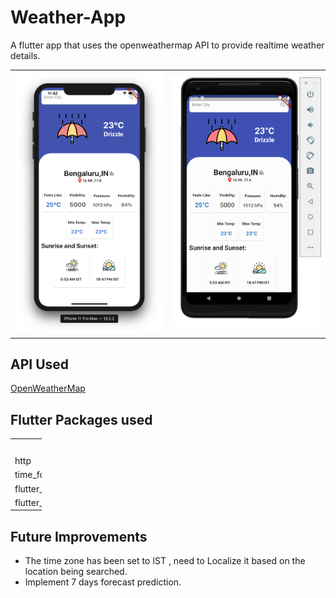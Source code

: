 # Weather-App
A flutter app that uses the openweathermap API to provide realtime weather details.

<table style="{border:none}">
<tr><td>
<img src="./app_ui/ios.png" width="300"/>
</td><td>
<img src="./app_ui/android.png" width="300" />
</td></tr></table>

## API Used
[OpenWeatherMap](https://openweathermap.org/)


## Flutter Packages used 
<table style="width:10%">
  <tr>
    <th>Package</th>
    <th>Version</th>
  </tr>
  <tr>
    <td>http</td>
    <td>^0.12.1</td>
  </tr>
  <tr>
    <td>time_formatter</td>
    <td>^1.0.0+5</td>
  </tr>
  <tr>
    <td>flutter_weather_icons</td>
    <td>^1.0.2</td>
  </tr>
  <tr>
    <td>flutter_launcher_icons</td>
    <td>^0.7.5 </td>
  </tr>
  
</table>

## Future Improvements

- The time zone has been set to IST , need to Localize it based on the location being searched.
- Implement 7 days forecast prediction.
